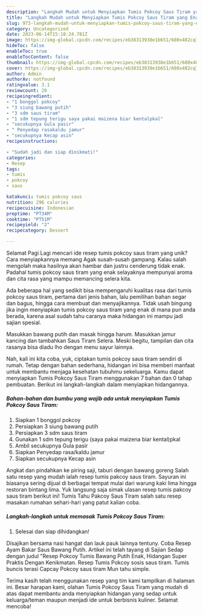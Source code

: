 ```yaml
---
description: "Langkah Mudah untuk Menyiapkan Tumis Pokcoy Saus Tiram yang Enak, Sempurna"
title: "Langkah Mudah untuk Menyiapkan Tumis Pokcoy Saus Tiram yang Enak, Sempurna"
slug: 973-langkah-mudah-untuk-menyiapkan-tumis-pokcoy-saus-tiram-yang-enak-sempurna
category: Uncategorized
date: 2023-06-14T15:18:24.781Z
image: https://img-global.cpcdn.com/recipes/eb38313938e1b651/680x482cq70/tumis-pokcoy-saus-tiram-foto-resep-utama.jpg
hideToc: false
enableToc: true
enableTocContent: false
thumbnail: https://img-global.cpcdn.com/recipes/eb38313938e1b651/680x482cq70/tumis-pokcoy-saus-tiram-foto-resep-utama.jpg
cover: https://img-global.cpcdn.com/recipes/eb38313938e1b651/680x482cq70/tumis-pokcoy-saus-tiram-foto-resep-utama.jpg
author: Admin
authorAv: notfound
ratingvalue: 3.1
reviewcount: 20
recipeingredient:
- "1 bonggol pokcoy"
- "3 siung bawang putih"
- "3 sdm saus tiram"
- "1 sdm tepung terigu saya pakai maizena biar kentalpkal"
- "secukupnya Gula pasir"
- " Penyedap rasakaldu jamur"
- "secukupnya Kecap asin"
recipeinstructions:

- "Sudah jadi dan siap dinikmati!"
categories:
- Resep
tags:
- tumis
- pokcoy
- saus

katakunci: tumis pokcoy saus 
nutrition: 296 calories
recipecuisine: Indonesian
preptime: "PT34M"
cooktime: "PT51M"
recipeyield: "2"
recipecategory: Dessert

---
```



Selamat Pagi Lagi mencari ide resep tumis pokcoy saus tiram yang unik? Cara menyiapkannya memang Agak susah-susah gampang. Kalau salah mengolah maka hasilnya akan hambar dan justru cenderung tidak enak. Padahal tumis pokcoy saus tiram yang enak selayaknya mempunyai aroma dan cita rasa yang mampu memancing selera kita.


Ada beberapa hal yang sedikit bisa mempengaruhi kualitas rasa dari tumis pokcoy saus tiram, pertama dari jenis bahan, lalu pemilihan bahan segar dan bagus, hingga cara membuat dan menyajikannya. Tidak usah bingung jika ingin menyiapkan tumis pokcoy saus tiram yang enak di mana pun anda berada, karena asal sudah tahu caranya maka hidangan ini mampu jadi sajian spesial.

Masukkan bawang putih dan masak hingga harum. Masukkan jamur kancing dan tambahkan Saus Tiram Selera. Meski begitu, tampilan dan cita rasanya bisa diadu lho dengan menu sayur lainnya.


Nah, kali ini kita coba, yuk, ciptakan tumis pokcoy saus tiram sendiri di rumah. Tetap dengan bahan sederhana, hidangan ini bisa memberi manfaat untuk membantu menjaga kesehatan tubuhmu sekeluarga. Kamu dapat menyiapkan Tumis Pokcoy Saus Tiram menggunakan 7 bahan dan 0 tahap pembuatan. Berikut ini langkah-langkah dalam menyiapkan hidangannya.

<!--inarticleads1-->

##### Bahan-bahan dan bumbu yang wajib ada untuk menyiapkan Tumis Pokcoy Saus Tiram:

1. Siapkan 1 bonggol pokcoy
1. Persiapkan 3 siung bawang putih
1. Persiapkan 3 sdm saus tiram
1. Gunakan 1 sdm tepung terigu (saya pakai maizena biar kental)pkal
1. Ambil secukupnya Gula pasir
1. Siapkan  Penyedap rasa/kaldu jamur
1. Siapkan secukupnya Kecap asin


Angkat dan pindahkan ke piring saji, taburi dengan bawang goreng Salah satu resep yang mudah ialah resep tumis pakcoy saus tiram. Sayuran ini biasanya sering dijual di berbagai tempat mulai dari warung kaki lima hingga restoran bintang lima. Yuk langsung saja simak ulasan resep tumis pakcoy saus tiram berikut ini! Tumis Tahu Pakcoy Saus Tiram salah satu resep masakan rumahan sehari-hari yang patut kalian coba. 

<!--inarticleads2-->

##### Langkah-langkah untuk memasak Tumis Pokcoy Saus Tiram:


1. Selesai dan siap dihidangkan!

Disajikan bersama nasi hangat dan lauk pauk lainnya tentuny. Coba Resep Ayam Bakar Saus Bawang Putih. Artikel ini telah tayang di Sajian Sedap dengan judul &#34;Resep Pokcoy Tumis Bawang Putih Enak, Hidangan Super Praktis Dengan Kenikmatan. Resep Tumis Pokcoy sosis saus tiram. Tumis buncis terasi Capcay Pokcoy saus tiram Mun tahu simple. 

Terima kasih telah menggunakan resep yang tim kami tampilkan di halaman ini. Besar harapan kami, olahan Tumis Pokcoy Saus Tiram yang mudah di atas dapat membantu anda menyiapkan hidangan yang sedap untuk keluarga/teman maupun menjadi ide untuk berbisnis kuliner. Selamat mencoba!
